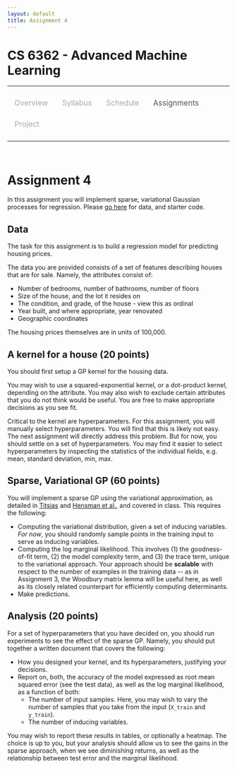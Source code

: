 ```yaml
---
layout: default
title: Assignment 4
---
```


<style>
.topnav {
  overflow: hidden;
  background-color: #fdfdfd;
}

.topnav a {
  float: left;
  color: #aaaaaa;
  text-align: center;
  padding: 14px 16px;
  text-decoration: none;
  font-size: 17px;
}

.topnav a:hover {
  color: #555555;
}

.topnav a.active {
  color: #555555;
}
</style>

<script type="text/x-mathjax-config">
  MathJax.Hub.Config({
    tex2jax: {inlineMath: [["$","$"],["\\(","\\)"]]}
  });
</script>
<script type="text/javascript" src="https://cdnjs.cloudflare.com/ajax/libs/mathjax/2.7.0/MathJax.js?config=TeX-AMS_CHTML"></script>

# CS 6362 - Advanced Machine Learning

---

<div class='topnav'>
  <a href="/teaching/aml/fall2021">Overview</a>
  <a href="/teaching/aml/fall2021/syllabus">Syllabus</a>
  <a href="/teaching/aml/fall2021/schedule">Schedule</a>
  <a class='active' href="/teaching/aml/fall2021/assignments">Assignments</a>
  <a href="/teaching/aml/fall2021/project">Project</a>
</div>

---

<br>

# Assignment 4

In this assignment you will implement sparse, variational Gaussian processes for regression. Please [go here](https://vanderbilt.box.com/s/u7gyuimpahypkjttndimlshbyxt3erp6) for data, and starter code.

## Data

The task for this assignment is to build a regression model for predicting housing prices.

The data you are provided consists of a set of features describing houses that are for sale. Namely, the attributes consist of:
* Number of bedrooms, number of bathrooms, number of floors
* Size of the house, and the lot it resides on
* The condition, and grade, of the house - view this as ordinal
* Year built, and where appropriate, year renovated
* Geographic coordinates

The housing prices themselves are in units of 100,000.

## A kernel for a house (20 points)

You should first setup a GP kernel for the housing data.

You may wish to use a squared-exponential kernel, or a dot-product kernel, depending on the attribute. You may also wish to exclude certain attributes that you do not think would be useful. You are free to make appropriate decisions as you see fit.

Critical to the kernel are hyperparameters. For this assignment, you will manually select hyperparameters. You will find that this is likely not easy. The next assignment will directly address this problem. But for now, you should settle on a set of hyperparameters. You may find it easier to select hyperparameters by inspecting the statistics of the individual fields, e.g. mean, standard deviation, min, max.

## Sparse, Variational GP (60 points)

You will implement a sparse GP using the variational approximation, as detailed in [Titsias](http://proceedings.mlr.press/v5/titsias09a/titsias09a.pdf) and [Hensman et al.](https://arxiv.org/pdf/1309.6835.pdf), and covered in class. This requires the following:
* Computing the variational distribution, given a set of inducing variables. _For now_, you should randomly sample points in the training input to serve as inducing variables.
* Computing the log marginal likelihood. This involves (1) the goodness-of-fit term, (2) the model complexity term, and (3) the trace term, unique to the variational approach. Your approach should be **scalable** with respect to the number of examples in the training data -- as in Assignment 3, the Woodbury matrix lemma will be useful here, as well as its closely related counterpart for efficiently computing determinants.
* Make predictions.

## Analysis (20 points)

For a set of hyperparameters that you have decided on, you should run experiments to see the effect of the sparse GP. Namely, you should put together a written document that covers the following:
* How you designed your kernel, and its hyperparameters, justifying your decisions.
* Report on, both, the accuracy of the model expressed as root mean squared error (see the test data), as well as the log marginal likelihood, as a function of both:
	* The number of input samples. Here, you may wish to vary the number of samples that you take from the input (`X_train` and `y_train`).
	* The number of inducing variables.

You may wish to report these results in tables, or optionally a heatmap. The choice is up to you, but your analysis should allow us to see the gains in the sparse approach, when we see diminishing returns, as well as the relationship between test error and the marginal likelihood.

